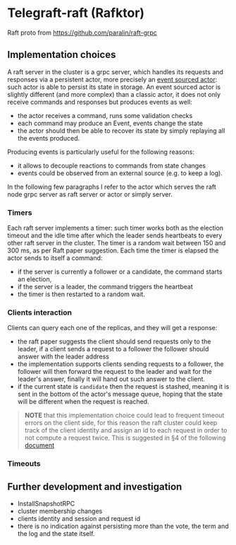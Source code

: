 # Telegraft-raft (Rafktor)

Raft proto from https://github.com/paralin/raft-grpc

## Implementation choices

A raft server in the cluster is a grpc server, which handles its requests and responses
via a persistent actor, more precisely an [event sourced actor](https://doc.akka.io/docs/akka/current/typed/persistence.html#introduction): 
such actor is able to persist its state in storage.
An event sourced actor is slightly different (and more complex) than a classic actor,
it does not only receive commands and responses but produces events as well:

 - the actor receives a command, runs some validation checks
 - each command may produce an Event, events change the state
 - the actor should then be able to recover its state by simply replaying all the events produced.

Producing events is particularly useful for the following reasons:
 
 - it allows to decouple reactions to commands from state changes 
 - events could be observed from an external source (e.g. to keep a log).

In the following few paragraphs I refer to the actor which serves the raft node grpc server as
raft server or actor or simply server.

### Timers

Each raft server implements a timer: such timer works both as the election timeout and
the idle time after which the leader sends heartbeats to every other raft server in the cluster.
The timer is a random wait between 150 and 300 ms, as per Raft paper suggestion.
Each time the timer is elapsed the actor sends to itself a command:

 - if the server is currently a follower or a candidate, the command starts an election,
 - if the server is a leader, the command triggers the heartbeat
 - the timer is then restarted to a random wait.

### Clients interaction

Clients can query each one of the replicas, and they will get a response:

 - the raft paper suggests the client should send requests only to the leader, if a client
   sends a request to a follower the follower should answer with the leader address
 - the implementation supports clients sending requests to a follower, the follower will then
   forward the request to the leader and wait for the leader's answer, finally it will hand out
   such answer to the client.
 - if the current state is `candidate` then the request is stashed, meaning it is sent in the
   bottom of the actor's message queue, hoping that the state will be different when the request
   is reached.

> **NOTE** that this implementation choice could lead to frequent timeout errors on the client side,
> for this reason the raft cluster could keep track of the client identity and assign an id to each request
> in order to not compute a request twice. This is suggested in §4 of the following [document](https://web.stanford.edu/~ouster/cgi-bin/papers/OngaroPhD.pdf)

### Timeouts

## Further development and investigation

 - InstallSnapshotRPC
 - cluster membership changes
 - clients identity and session and request id
 - there is no indication against persisting more than the vote, the term and the log and the state itself.

